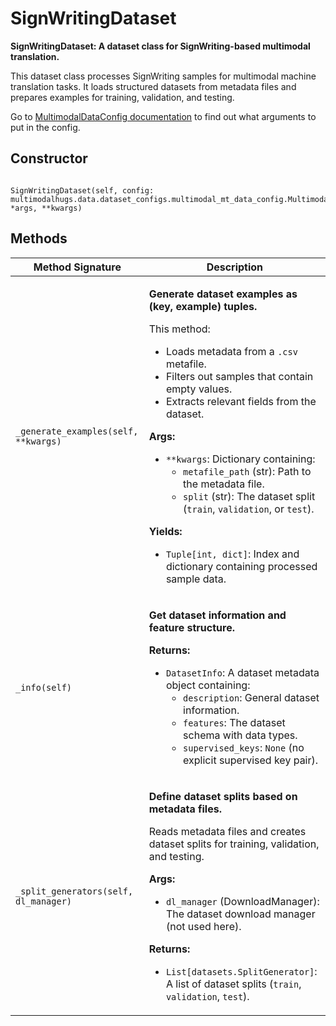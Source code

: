 # SignWritingDataset

<p>

**SignWritingDataset: A dataset class for SignWriting-based multimodal translation.**

This dataset class processes SignWriting samples for multimodal machine translation tasks. 
It loads structured datasets from metadata files and prepares examples for training, 
validation, and testing.

Go to [MultimodalDataConfig documentation](/docs/data/dataconfigs/MultimodalDataConfig.md) to find out what arguments to put in the config.</p>

<h2>Constructor</h2>
<pre><code>
SignWritingDataset(self, config: multimodalhugs.data.dataset_configs.multimodal_mt_data_config.MultimodalDataConfig, *args, **kwargs)
</code></pre>

<h2>Methods</h2>
<table>
  <thead>
    <tr>
      <th>Method Signature</th>
      <th>Description</th>
    </tr>
  </thead>
  <tbody>
    <tr>
      <td><code>_generate_examples(self, **kwargs)</code></td>
      <td><p>

**Generate dataset examples as (key, example) tuples.**

This method:
- Loads metadata from a `.csv` metafile.
- Filters out samples that contain empty values.
- Extracts relevant fields from the dataset.

**Args:**
- `**kwargs`: Dictionary containing:
    - `metafile_path` (str): Path to the metadata file.
    - `split` (str): The dataset split (`train`, `validation`, or `test`).

**Yields:**
- `Tuple[int, dict]`: Index and dictionary containing processed sample data.</p></td>
    </tr>
    <tr>
      <td><code>_info(self)</code></td>
      <td><p>

**Get dataset information and feature structure.**

**Returns:**
- `DatasetInfo`: A dataset metadata object containing:
    - `description`: General dataset information.
    - `features`: The dataset schema with data types.
    - `supervised_keys`: `None` (no explicit supervised key pair).</p></td>
    </tr>
    <tr>
      <td><code>_split_generators(self, dl_manager)</code></td>
      <td><p>

**Define dataset splits based on metadata files.**

Reads metadata files and creates dataset splits for training, validation, and testing.

**Args:**
- `dl_manager` (DownloadManager): The dataset download manager (not used here).

**Returns:**
- `List[datasets.SplitGenerator]`: A list of dataset splits (`train`, `validation`, `test`).</p></td>
    </tr>
  </tbody>
</table>